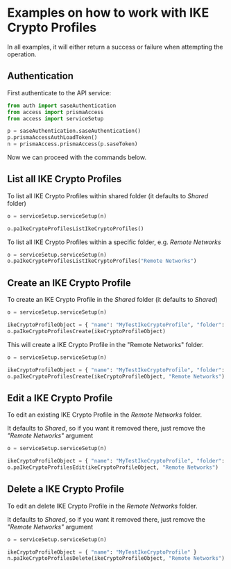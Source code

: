 # Examples on how to work with IKE Crypto Profiles
In all examples, it will either return a success or failure when attempting the operation.

## Authentication
First authenticate to the API service:
```python
from auth import saseAuthentication
from access import prismaAccess
from access import serviceSetup

p = saseAuthentication.saseAuthentication()
p.prismaAccessAuthLoadToken()
n = prismaAccess.prismaAccess(p.saseToken)
```

Now we can proceed with the commands below.

## List all IKE Crypto Profiles
To list all IKE Crypto Profiles within shared folder (it defaults to _Shared_ folder)
```python
o = serviceSetup.serviceSetup(n)

o.paIkeCryptoProfilesListIkeCryptoProfiles()
```


To list all IKE Crypto Profiles within a specific folder, e.g. _Remote Networks_
```python
o = serviceSetup.serviceSetup(n)
o.paIkeCryptoProfilesListIkeCryptoProfiles("Remote Networks")
```


## Create an IKE Crypto Profile
To create an IKE Crypto Profile in the _Shared_ folder (it defaults to _Shared_)
```python
o = serviceSetup.serviceSetup(n)

ikeCryptoProfileObject = { "name": "MyTestIkeCryptoProfile", "folder": "Remote Networks", "hash": [ "sha1" ], "dh_group": [ "group5" ], "encryption": [ "aes-128-cbc" ], "lifetime": { "hours": 8 } }
o.paIkeCryptoProfilesCreate(ikeCryptoProfileObject)
```

This will create a IKE Crypto Profile in the "Remote Networks" folder.
```python
o = serviceSetup.serviceSetup(n)

ikeCryptoProfileObject = { "name": "MyTestIkeCryptoProfile", "folder": "Remote Networks", "hash": [ "sha1" ], "dh_group": [ "group5" ], "encryption": [ "aes-128-cbc" ], "lifetime": { "hours": 8 } }
o.paIkeCryptoProfilesCreate(ikeCryptoProfileObject, "Remote Networks")
```

## Edit a IKE Crypto Profile
To edit an existing IKE Crypto Profile in the _Remote Networks_ folder. 

It defaults to _Shared_, so if you want it removed there, just remove the _"Remote Networks"_ argument

```python
o = serviceSetup.serviceSetup(n)

ikeCryptoProfileObject = { "name": "MyTestIkeCryptoProfile", "folder": "Remote Networks", "hash": [ "sha256" ], "dh_group": [ "group5" ], "encryption": [ "aes-128-cbc" ], "lifetime": { "hours": 8 } }
o.paIkeCryptoProfilesEdit(ikeCryptoProfileObject, "Remote Networks")
```

## Delete a IKE Crypto Profile
To edit an delete IKE Crypto Profile in the _Remote Networks_ folder. 

It defaults to _Shared_, so if you want it removed there, just remove the _"Remote Networks"_ argument

```python
o = serviceSetup.serviceSetup(n)

ikeCryptoProfileObject = { "name": "MyTestIkeCryptoProfile" }
n.paIkeCryptoProfilesDelete(ikeCryptoProfileObject, "Remote Networks")
```